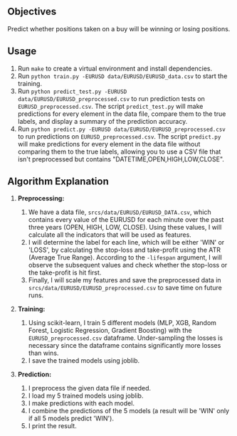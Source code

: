 ## Objectives
Predict whether positions taken on a buy will be winning or losing positions.

## Usage
1. Run `make` to create a virtual environment and install dependencies.
2. Run `python train.py -EURUSD data/EURUSD/EURUSD_data.csv` to start the training.
3. Run `python predict_test.py -EURUSD data/EURUSD/EURUSD_preprocessed.csv` to run prediction tests on `EURUSD_preprocessed.csv`. The script `predict_test.py` will make predictions for every element in the data file, compare them to the true labels, and display a summary of the prediction accuracy.
4. Run `python predict.py -EURUSD data/EURUSD/EURUSD_preprocessed.csv` to run predictions on `EURUSD_preprocessed.csv`. The script `predict.py` will make predictions for every element in the data file without comparing them to the true labels, allowing you to use a CSV file that isn't preprocessed but contains "DATETIME,OPEN,HIGH,LOW,CLOSE".

## Algorithm Explanation

1. **Preprocessing:**
   1. We have a data file, `srcs/data/EURUSD/EURUSD_DATA.csv`, which contains every value of the EURUSD for each minute over the past three years (OPEN, HIGH, LOW, CLOSE). Using these values, I will calculate all the indicators that will be used as features.
   2. I will determine the label for each line, which will be either 'WIN' or 'LOSS', by calculating the stop-loss and take-profit using the ATR (Average True Range). According to the `-lifespan` argument, I will observe the subsequent values and check whether the stop-loss or the take-profit is hit first.
   3. Finally, I will scale my features and save the preprocessed data in `srcs/data/EURUSD/EURUSD_preprocessed.csv` to save time on future runs.

2. **Training:**
   1. Using scikit-learn, I train 5 different models (MLP, XGB, Random Forest, Logistic Regression, Gradient Boosting) with the `EURUSD_preprocessed.csv` dataframe. Under-sampling the losses is necessary since the dataframe contains significantly more losses than wins.
   2. I save the trained models using joblib.
   
3. **Prediction:**
   1. I preprocess the given data file if needed.
   2. I load my 5 trained models using joblib.
   3. I make predictions with each model.
   4. I combine the predictions of the 5 models (a result will be 'WIN' only if all 5 models predict 'WIN').
   5. I print the result.
